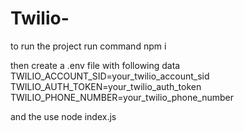 # Twilio-

to run the project 
run command npm i 


then create a .env file with following data 
TWILIO_ACCOUNT_SID=your_twilio_account_sid
TWILIO_AUTH_TOKEN=your_twilio_auth_token
TWILIO_PHONE_NUMBER=your_twilio_phone_number


and the use node index.js
